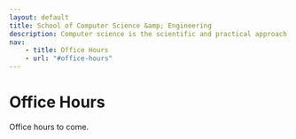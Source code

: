 ```yaml
---
layout: default
title: School of Computer Science &amp; Engineering
description: Computer science is the scientific and practical approach to computation and its applications.
nav:
    - title: Office Hours
    - url: "#office-hours"
---
```


# Office Hours

Office hours to come.

